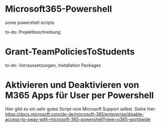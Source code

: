 # Microsoft365-Powershell
some powershell scripts

to-do: Projektbeschreibung

# Grant-TeamPoliciesToStudents
to-do: Vorraussetzungen, Installation Packages

# Aktivieren und Deaktivieren von M365 Apps für User per Powershell
Hier gibt es ein sehr gutes Script vom Microsoft Support selbst.
Siehe hier:
https://docs.microsoft.com/de-de/microsoft-365/enterprise/disable-access-to-sway-with-microsoft-365-powershell?view=o365-worldwide
